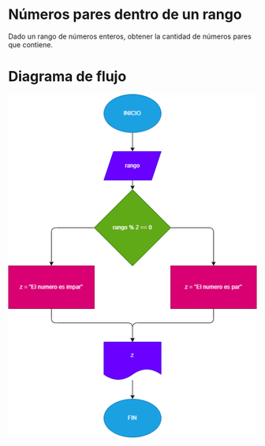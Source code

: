 # Números pares dentro de un rango

Dado un rango de números enteros, obtener la cantidad de números pares que contiene.

# Diagrama de flujo

![Diagrama](pares-rango.png)
